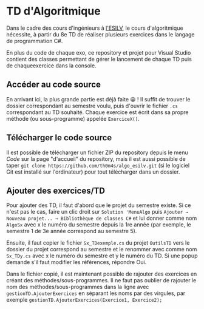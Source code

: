 # TD d'Algoritmique

Dans le cadre des cours d'ingénieurs à [l'ESILV](https://esilv.fr), le cours d'algoritmique nécessite, à partir du 8e TD de réaliser plusieurs exercices dans le langage de programmation C#.

En plus du code de chaque exo, ce repository et projet pour Visual Studio contient des classes permettant de gérer le lancement de chaque TD puis de chaqueexercice dans la console.


## Accéder au code source

En arrivant ici, la plus grande partie est déjà faite 😀 !
Il suffit de trouver le dossier correspondant au semestre voulu, puis d'ouvrir le fichier ``.cs`` correspondant au TD souhaité.
Chaque exercice est écrit dans sa propre méthode (ou sous-programme) appelée ``ExerciceX()``.


## Télécharger le code source

Il est possible de télécharger un fichier ZIP du repository depuis le menu *Code* sur la page "d'accueil" du repository,
mais il est aussi possible de taper ``git clone https://github.com/th0m4s/algo_esilv.git`` (si le logiciel Git est installé sur l'ordinateur) pour tout télécharger dans un dossier.


## Ajouter des exercices/TD

Pour ajouter des TD, il faut d'abord que le projet du semestre existe. Si ce n'est pas le cas, faire un clic droit sur ``Solution 'MenuAlgo`` puis
``Ajouter → Nouveau projet... → Bibliothèque de classes C#`` et lui donner comme nom ``AlgoSx`` avec x le numéro du semestre depuis la 1re année (par exemple, le semestre 1 de 3e année correspond au semestre 5).

Ensuite, il faut copier le fichier ``Sx_TDexemple.cs`` du projet ``OutilsTD`` vers le dossier du projet correspond au semestre et le renommer avec comme nom ``Sx_TDy.cs`` avec x le numéro du semestre et y le numéro du TD.
Si une popup demande s'il faut modifier les références, répondre Oui.

Dans le fichier copié, il est maintenant possible de rajouter des exercices en créant des méthodes/sous-programmes.
Il ne faut pas oublier de rajouter le nom des méthodes/sous-programmes dans la ligne avec ``gestionTD.AjouterExercices`` en séparant les noms par des virgules, par exemple ``gestionTD.AjouterExercices(Exercice1, Exercice2);``
